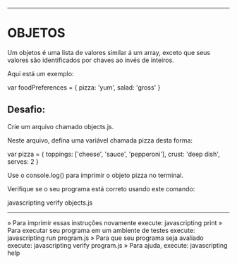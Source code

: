 -------------------
# OBJETOS

Um objetos é uma lista de valores similar á um array, exceto que seus valores são identificados por chaves ao invés de inteiros.

Aqui está um exemplo:

var foodPreferences = {
  pizza: 'yum',
  salad: 'gross'
}

## Desafio:

Crie um arquivo chamado objects.js.

Neste arquivo, defina uma variável chamada pizza desta forma:

var pizza = {
  toppings: ['cheese', 'sauce', 'pepperoni'],
  crust: 'deep dish',
  serves: 2
}

Use o console.log() para imprimir o objeto pizza no terminal.

Verifique se o seu programa está correto usando este comando:

javascripting verify objects.js

-------------------

 » Para imprimir essas instruções novamente execute: javascripting print
 » Para executar seu programa em um ambiente de testes execute: javascripting run program.js
 » Para que seu programa seja avaliado execute: javascripting verify program.js
 » Para ajuda, execute: javascripting help
